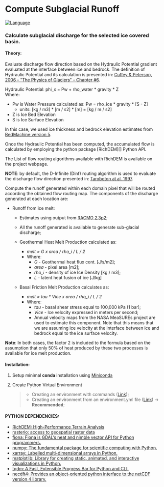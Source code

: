 # Compute Subglacial Runoff 

[![Language][]][1]

### Calculate subglacial discharge for the selected ice covered basin.

#### Theory:
Evaluate discharge flow direction based on the Hydraulic Potential gradient evaluated at the interface between ice and bedrock. The definition of Hydraulic Potential and its calculation is presented in:
[Cuffey & Peterson, 2006 - "The Physics of Glaciers" - Chapter #6][].

Hydraulic Potential: phi_x = Pw + rho_water * gravity * Z   
Where:  
- Pw is Water Pressure calculated as: Pw = rho_ice * gravity * [S - Z]
  - units: [kg / m3] * [m / s2] * [m] = [kg / m / s2] 
- Z is Ice Bed Elevation
- S is Ice Surface Elevation

In this case, we used ice thickness and bedrock elevation estimates from [BedMachine version 5][].

Once the Hydraulic Potential has been computed, the accumulated flow is calculated by employing the python package [RichDEM][] Python API.

The List of flow routing algorithms available with RichDEM is available on the project webpage.

**NOTE**: by default, the D-Infinite (Dinf) routing algorithm is used to evaluate the discharge flow direction presented in:
        [Taroboton at al. 1997][].


Compute the runoff generated within each domain pixel that will be routed according the obtained flow routing map. The components of the discharge generated at each location are:

- Runoff from ice melt:
  - Estimates using output from [RACMO 2.3p2][];
  - All the runoff generated is available to generate sub-glacial discharge;

  - Geothermal Heat Melt Production calculated as:
    - *melt = G x area / rho_i / L / 2*
    - Where:
      - *G* - Geothermal heat flux cont. [J/s/m2];
      - *area* - pixel area [m2];
      - *rho_i* - density of ice Ice Density [kg / m3];
      - *L* - latent heat fusion of ice [J/kg]

  - Basal Friction Melt Production calculates as:
    - *melt = tau * Vice x area / rho_i / L / 2*
    - Where:
      - *tau* - basal shear stress equal to 100,000 kPa (1 bar);
      - *Vice* - Ice velocity expressed in meters per second;
      - Annual velocity maps from the NASA MeaSUREs project are used to estimate this component. Note that this means that we are assuming ice velocity at the interface between ice and bedrock equal to the ice surface velocity.

**Note**: In both cases, the factor 2 is included to the formula based on the assumption that only 50% of heat produced by these two processes is available for ice melt production.

#### Installation:

1. Setup minimal **conda** installation using [Miniconda][]

2. Create Python Virtual Environment

    > -   Creating an environment with commands ([Link][]);
    > -   Creating an environment from an environment.yml file
    >     ([Link][2])  -> **Recommended**;


#### PYTHON DEPENDENCIES:
- [RichDEM: High-Performance Terrain Analysis][]
- [rasterio: access to geospatial raster data][]
- [fiona: Fiona is GDAL’s neat and nimble vector API for Python programmers.][]
- [numpy: The fundamental package for scientific computing with Python.][]
- [xarray: Labelled multi-dimensional arrays in Python.][]
- [matplotlib: Library for creating static, animated, and interactive visualizations in Python.][]
- [tqdm: A Fast, Extensible Progress Bar for Python and CLI.][]
- [necdft4: Provides an object-oriented python interface to the netCDF version 4 library.][]

[Language]: https://img.shields.io/badge/python%20-3.7%2B-brightgreen
[1]: ..%20image::%20https://www.python.org/
[Miniconda]: https://docs.conda.io/en/latest/miniconda.html
[Link]: https://docs.conda.io/projects/conda/en/latest/user-guide/tasks/manage-environments.html#creating-an-environment-with-commands
[2]: https://docs.conda.io/projects/conda/en/latest/user-guide/tasks/manage-environments.html#creating-an-environment-from-an-environment-yml-file

[RichDEM:  High-Performance Terrain Analysis]:https://richdem.readthedocs.io/en/latest/python_api.html
[xarray: Labelled multi-dimensional arrays in Python.]:https://docs.xarray.dev
[rasterio: access to geospatial raster data]:https://rasterio.readthedocs.io/en/latest/
[matplotlib: Library for creating static, animated, and interactive visualizations in Python.]:https://matplotlib.org
[tqdm: A Fast, Extensible Progress Bar for Python and CLI.]: https://github.com/tqdm/tqdm
[necdft4: Provides an object-oriented python interface to the netCDF version 4 library.]:https://pypi.org/project/netCDF4/
[fiona: Fiona is GDAL’s neat and nimble vector API for Python programmers.]:https://fiona.readthedocs.io/en/latest/
[numpy: The fundamental package for scientific computing with Python.]:https://numpy.org

[Cuffey & Peterson, 2006 - "The Physics of Glaciers" - Chapter #6]:https://www.elsevier.com/books/the-physics-of-glaciers/cuffey/978-0-12-369461-4
[BedMachine version 5]:https://nsidc.org/data/idbmg4/versions/5
[Taroboton at al. 1997]:https://agupubs.onlinelibrary.wiley.com/doi/abs/10.1029/96WR03137
[RACMO 2.3p2]:https://www.science.org/doi/10.1126/sciadv.aaw0123